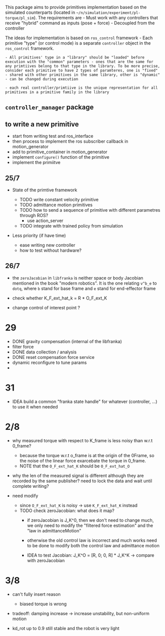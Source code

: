 This package aims to provide primitives implementation based on the simulated counterparts (located in `~/n/simulation/experiment/pl-torque/pl_sim`). The requirements are
    - Must work with any controllers that receive "hybrid" command as inputs (pose + force)
    - Decoupled from the controller

The ideas for implementation is based on `ros_control` framework
    - Each primitive "type" (or control mode) is a separate `controller` object in the `ros_control` framework.

    - All primitives' type in a "library" should be "loaded" before execution with the "common" parameters - ones that are the same for any primtiives belong to that type in the library. To be more precise, consider each primitive to have 2 types of paramteres, one is "fixed" - shared with other primitives in the same library, other is "dynamic" - can be changed during execution

    - each real controller/primtiive is the unique representation for all primitives in a primitive family in the library

## `controller_manager` package


## to write a new primitive
- start from writing test and ros_interface
- then process to implement the ros subscriber callback in motion_generator
- add to primitive_container in motion_generator
- implement `configure()` function of the primitive
- implement the primiitve


## 25/7
- State of the primtive framework
    - TODO write constant velocity primitive
    - TODO admittance motion primitives
    - TODO how to send a sequence of primitive with different parametres through ROS?
        - use action_server
    - TODO integrate with trained policy from simulation

- Less priority (if have time)
    - ease writing new controller
    - how to test without hardware?

## 26/7
- the `zeroJacobian` in `libfranka` is neither space or body Jacobian mentioned in the book "modern robotics". It is the one relating `v^b_e` to `dotq`, where `b` stand for base frame and `e` stand for end-effector frame

- check whether K_F_ext_hat_k = R * O_F_ext_K
- change control of interest point ?

# 29
- DONE gravity compensation (internal of the libfranka)
- filter force
- DONE data collection / analysis
- DONE reset compensation force service
- dynamic reconfigure to tune params
-

# 31
- IDEA build a common "franka state handle" for whatever (controller, ...) to use it when needed


# 2/8
- why measured torque with respect to K_frame is less noisy than w.r.t 0_frame?
    - because the torque w.r.t o_frame is at the origin of the 0Frame, so the noise of the linear force exarcebate the torque in 0_frame.
    - NOTE that the `O_F_ext_hat_K` should be `O_F_ext_hat_O`

- why the len of the measured signal is different although they are recorded by the same publisher? need to lock the data and wait until complete writing?

- need modify
    - since `O_F_ext_hat_K` is noisy -> use `K_F_ext_hat_K` instead
    - TODO check zeroJacobian: what does it map?
        - if zeroJacobian is J_K^0, then we don't need to change much, we only need to modify the "filtered force estimation" and the "law in admittanceMotion"

        - otherwise the old control law is incorrect and much works need to be done to modify both the control law and admittance motion

        - IDEA to test Jacobian: J_K^O = [R, 0; 0, R] * J_K^K -> compare with zeroJacobian

# 3/8
- can't fully insert reason
    - biased torque is wrong

- tradeoff: damping increase -> increase unstability, but non-uniform motion

- kd_rot up to 0.9 still stable and the robot is very light
